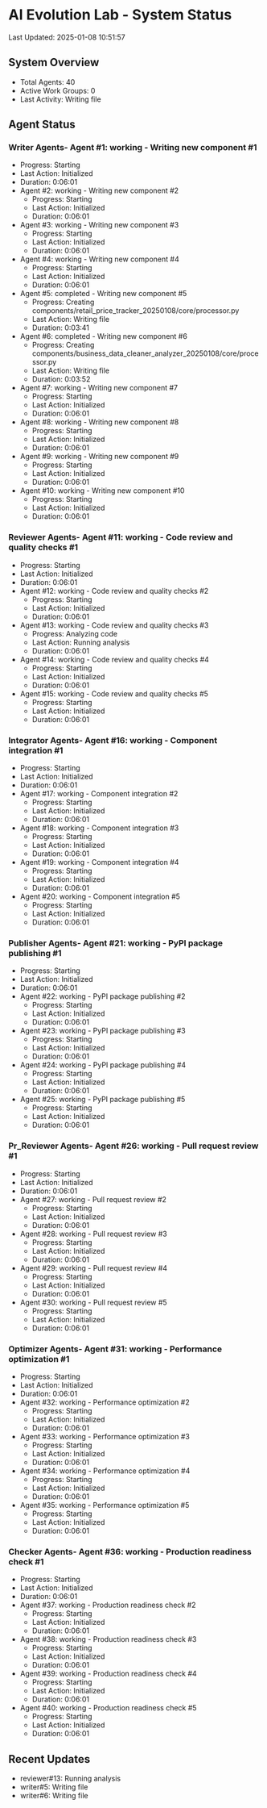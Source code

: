 # AI Evolution Lab - System Status
Last Updated: 2025-01-08 10:51:57

## System Overview
- Total Agents: 40
- Active Work Groups: 0
- Last Activity: Writing file

## Agent Status

### Writer Agents- Agent #1: working - Writing new component #1
  - Progress: Starting
  - Last Action: Initialized
  - Duration: 0:06:01
- Agent #2: working - Writing new component #2
  - Progress: Starting
  - Last Action: Initialized
  - Duration: 0:06:01
- Agent #3: working - Writing new component #3
  - Progress: Starting
  - Last Action: Initialized
  - Duration: 0:06:01
- Agent #4: working - Writing new component #4
  - Progress: Starting
  - Last Action: Initialized
  - Duration: 0:06:01
- Agent #5: completed - Writing new component #5
  - Progress: Creating components/retail_price_tracker_20250108/core/processor.py
  - Last Action: Writing file
  - Duration: 0:03:41
- Agent #6: completed - Writing new component #6
  - Progress: Creating components/business_data_cleaner_analyzer_20250108/core/processor.py
  - Last Action: Writing file
  - Duration: 0:03:52
- Agent #7: working - Writing new component #7
  - Progress: Starting
  - Last Action: Initialized
  - Duration: 0:06:01
- Agent #8: working - Writing new component #8
  - Progress: Starting
  - Last Action: Initialized
  - Duration: 0:06:01
- Agent #9: working - Writing new component #9
  - Progress: Starting
  - Last Action: Initialized
  - Duration: 0:06:01
- Agent #10: working - Writing new component #10
  - Progress: Starting
  - Last Action: Initialized
  - Duration: 0:06:01

### Reviewer Agents- Agent #11: working - Code review and quality checks #1
  - Progress: Starting
  - Last Action: Initialized
  - Duration: 0:06:01
- Agent #12: working - Code review and quality checks #2
  - Progress: Starting
  - Last Action: Initialized
  - Duration: 0:06:01
- Agent #13: working - Code review and quality checks #3
  - Progress: Analyzing code
  - Last Action: Running analysis
  - Duration: 0:06:01
- Agent #14: working - Code review and quality checks #4
  - Progress: Starting
  - Last Action: Initialized
  - Duration: 0:06:01
- Agent #15: working - Code review and quality checks #5
  - Progress: Starting
  - Last Action: Initialized
  - Duration: 0:06:01

### Integrator Agents- Agent #16: working - Component integration #1
  - Progress: Starting
  - Last Action: Initialized
  - Duration: 0:06:01
- Agent #17: working - Component integration #2
  - Progress: Starting
  - Last Action: Initialized
  - Duration: 0:06:01
- Agent #18: working - Component integration #3
  - Progress: Starting
  - Last Action: Initialized
  - Duration: 0:06:01
- Agent #19: working - Component integration #4
  - Progress: Starting
  - Last Action: Initialized
  - Duration: 0:06:01
- Agent #20: working - Component integration #5
  - Progress: Starting
  - Last Action: Initialized
  - Duration: 0:06:01

### Publisher Agents- Agent #21: working - PyPI package publishing #1
  - Progress: Starting
  - Last Action: Initialized
  - Duration: 0:06:01
- Agent #22: working - PyPI package publishing #2
  - Progress: Starting
  - Last Action: Initialized
  - Duration: 0:06:01
- Agent #23: working - PyPI package publishing #3
  - Progress: Starting
  - Last Action: Initialized
  - Duration: 0:06:01
- Agent #24: working - PyPI package publishing #4
  - Progress: Starting
  - Last Action: Initialized
  - Duration: 0:06:01
- Agent #25: working - PyPI package publishing #5
  - Progress: Starting
  - Last Action: Initialized
  - Duration: 0:06:01

### Pr_Reviewer Agents- Agent #26: working - Pull request review #1
  - Progress: Starting
  - Last Action: Initialized
  - Duration: 0:06:01
- Agent #27: working - Pull request review #2
  - Progress: Starting
  - Last Action: Initialized
  - Duration: 0:06:01
- Agent #28: working - Pull request review #3
  - Progress: Starting
  - Last Action: Initialized
  - Duration: 0:06:01
- Agent #29: working - Pull request review #4
  - Progress: Starting
  - Last Action: Initialized
  - Duration: 0:06:01
- Agent #30: working - Pull request review #5
  - Progress: Starting
  - Last Action: Initialized
  - Duration: 0:06:01

### Optimizer Agents- Agent #31: working - Performance optimization #1
  - Progress: Starting
  - Last Action: Initialized
  - Duration: 0:06:01
- Agent #32: working - Performance optimization #2
  - Progress: Starting
  - Last Action: Initialized
  - Duration: 0:06:01
- Agent #33: working - Performance optimization #3
  - Progress: Starting
  - Last Action: Initialized
  - Duration: 0:06:01
- Agent #34: working - Performance optimization #4
  - Progress: Starting
  - Last Action: Initialized
  - Duration: 0:06:01
- Agent #35: working - Performance optimization #5
  - Progress: Starting
  - Last Action: Initialized
  - Duration: 0:06:01

### Checker Agents- Agent #36: working - Production readiness check #1
  - Progress: Starting
  - Last Action: Initialized
  - Duration: 0:06:01
- Agent #37: working - Production readiness check #2
  - Progress: Starting
  - Last Action: Initialized
  - Duration: 0:06:01
- Agent #38: working - Production readiness check #3
  - Progress: Starting
  - Last Action: Initialized
  - Duration: 0:06:01
- Agent #39: working - Production readiness check #4
  - Progress: Starting
  - Last Action: Initialized
  - Duration: 0:06:01
- Agent #40: working - Production readiness check #5
  - Progress: Starting
  - Last Action: Initialized
  - Duration: 0:06:01


## Recent Updates
- reviewer#13: Running analysis
- writer#5: Writing file
- writer#6: Writing file
